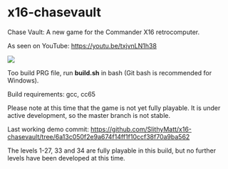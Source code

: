 # x16-chasevault
Chase Vault: A new game for the Commander X16 retrocomputer.

As seen on YouTube: https://youtu.be/txjvnLN1h38

![](cv9.gif)

Too build PRG file, run **build.sh** in bash (Git bash is recommended for Windows).

Build requirements: gcc, cc65

Please note at this time that the game is not yet fully
playable. It is under active development, so the master branch is not stable.

Last working demo commit: https://github.com/SlithyMatt/x16-chasevault/tree/6a13c050f2e9a674f14ff1f10ccf38f70a9ba562

The levels 1-27, 33 and 34 are fully playable in this build, but no further levels have been developed at this time.
